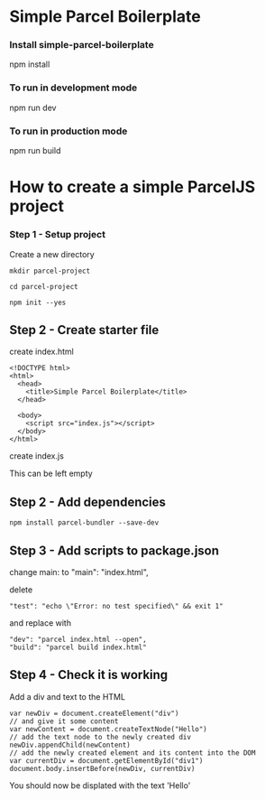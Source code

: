 # Simple Parcel Boilerplate

### Install simple-parcel-boilerplate
npm install 

### To run in development mode
npm run dev

### To run in production mode
npm run build

# How to create a simple ParcelJS project

### Step 1 - Setup project

Create a new directory

```
mkdir parcel-project
```

```
cd parcel-project
```

```
npm init --yes
```

## Step 2 - Create starter file

create index.html

```
<!DOCTYPE html>
<html>
  <head>
    <title>Simple Parcel Boilerplate</title>
  </head>

  <body>
    <script src="index.js"></script>
  </body>
</html>
```

create index.js

This can be left empty

## Step 2 - Add dependencies

```
npm install parcel-bundler --save-dev
```

## Step 3 - Add scripts to package.json

change main: to "main": "index.html",

delete

```
"test": "echo \"Error: no test specified\" && exit 1"
```

and replace with

```
"dev": "parcel index.html --open",
"build": "parcel build index.html"
```

## Step 4 - Check it is working

Add a div and text to the HTML

```
var newDiv = document.createElement("div")
// and give it some content
var newContent = document.createTextNode("Hello")
// add the text node to the newly created div
newDiv.appendChild(newContent)
// add the newly created element and its content into the DOM
var currentDiv = document.getElementById("div1")
document.body.insertBefore(newDiv, currentDiv)
```

You should now be displated with the text 'Hello' 

